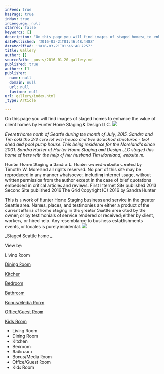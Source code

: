 ```yaml
---
inFeed: true
hasPage: true
inNav: true
inLanguage: null
starred: false
keywords: []
description: "On this page you will find images of staged homes\_to enhance the value of client homes\_by Hunter Home Staging & Design LLC."
datePublished: '2016-03-21T01:46:48.448Z'
dateModified: '2016-03-21T01:46:40.725Z'
title: Gallery
author: []
sourcePath: _posts/2016-03-20-gallery.md
published: true
authors: []
publisher:
  name: null
  domain: null
  url: null
  favicon: null
url: gallery/index.html
_type: Article

---
```

On this page you will find images of staged homes to enhance the value of client homes by Hunter Home Staging & Design LLC.
![](https://the-grid-user-content.s3-us-west-2.amazonaws.com/8d7501b3-3fba-49ae-9f7a-928cffbc0c51.jpg)

_Everett home north of Seattle during the month of July, 2015\. Sandra and Tim sold the 2/3 acre lot with house and two detached structures - tool shed and pool pump house. This being residence for the Moreland's since 2001\. Sandra Hunter of Hunter Home Staging and Design LLC staged this home of hers with the help of her husband Tim Moreland, website m._

Hunter Home Staging a Sandra L. Hunter owned website created by Timothy W. Moreland all rights reserved. No part of this site may be reproduced in any manner whatsoever, including internet usage, without written permission from the author except in the case of brief quotations embedded in critical articles and reviews. First Internet Site published 2013 Second Site published 2016 The Grid Copyright (C) 2016 by Sandra Hunter 

This is a work of Hunter Home Staging business and service in the greater Seattle area. Names, places, and testimonies are either a product of the current affairs of home staging in the greater Seattle area cited by the owner; or by testimonials of service rendered or received; either by client, workers, or hired help. Any resemblance to business establishments, events, or locales is purely incidental.
![](https://the-grid-user-content.s3-us-west-2.amazonaws.com/de4f90b7-e126-4465-88c1-5a36be5faeae.jpg)

_Staged Seattle home _

View by:

[Living Room][0]

[Dining Room][1]

[Kitchen][2]

[Bedroom][3]

[Bathroom][4]

[Bonus/Media Room][5]

[Office/Guest Room][6]

[Kids Room][7]

* Living Room
* Dining Room
* Kitchen
* Bedroom
* Bathroom
* Bonus/Media Room
* Office/Guest Room
* Kids Room

[0]: http://www.hunterstaging.com/living.html
[1]: http://www.hunterstaging.com/dining.html
[2]: http://www.hunterstaging.com/kitchen.html
[3]: http://www.hunterstaging.com/bedroom.html
[4]: http://www.hunterstaging.com/bath.html
[5]: http://www.hunterstaging.com/media.html
[6]: http://www.hunterstaging.com/office.html
[7]: http://www.hunterstaging.com/kids.html